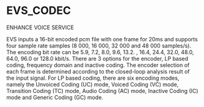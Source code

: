 # EVS_CODEC
ENHANCE VOICE SERVICE

EVS inputs a 16-bit encoded pcm file with one frame for 20ms and supports four sample rate samples
(8 000, 16 000, 32 000 and 48 000 samples/s). 
The encoding bit rate can be 5.9, 7.2, 8.0, 9.6, 13.2. , 16.4, 24.4, 32.0, 48.0, 64.0, 96.0 or 128.0 kbit/s. 
There are 3 options for the encoder, LP based coding, frequency domain and inactive coding. 
The encoder selection of each frame is determined according to the closed-loop analysis result of the input signal. 
For LP based coding, there are six encoding modes, namely the Unvoiced Coding (UC) mode, Voiced Coding (VC) mode, 
Transition Coding (TC) mode, Audio Coding (AC) mode, Inactive Coding (IC) mode and Generic Coding (GC) mode. 
